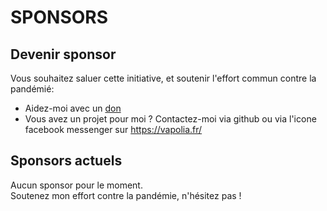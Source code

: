 # SPONSORS

## Devenir sponsor

Vous souhaitez saluer cette initiative, et soutenir l'effort commun contre la pandémié: 
* Aidez-moi avec un [don](https://liberapay.com/softlion/donate)
* Vous avez un projet pour moi ? Contactez-moi via github ou via l'icone facebook messenger sur https://vapolia.fr/

## Sponsors actuels

Aucun sponsor pour le moment.  
Soutenez mon effort contre la pandémie, n'hésitez pas !
